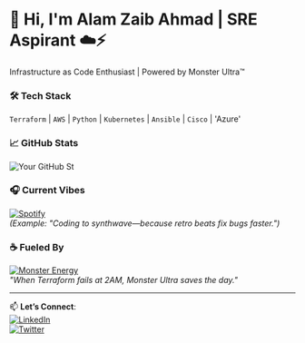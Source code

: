 # 👋 Hi, I'm Alam Zaib Ahmad | SRE Aspirant ☁️⚡  

Infrastructure as Code Enthusiast | Powered by Monster Ultra™ 

### 🛠️ **Tech Stack**  
`Terraform` | `AWS` | `Python` | `Kubernetes` | `Ansible` | `Cisco` | 'Azure'


### 📈 **GitHub Stats**  
![Your GitHub St](https://github-readme-stats.vercel.app/api?username=SREAlam&show_icons=true&theme=radical)  

### 🎧 **Current Vibes**  
[![Spotify](https://img.shields.io/badge/-Spotify-1DB954?logo=spotify)](https://open.spotify.com/user/yourusername)  
*(Example: "Coding to synthwave—because retro beats fix bugs faster.")*  

### ☕ **Fueled By**  
[![Monster Energy](https://img.shields.io/badge/-Monster_Ultra™-000000?logo=monster)](https://www.monsterenergy.com/)  
*"When Terraform fails at 2AM, Monster Ultra saves the day."*  

---

📫 **Let’s Connect**:  
[![LinkedIn](https://img.shields.io/badge/-LinkedIn-0077B5?logo=linkedin)](https://linkedin.com/in/yourprofile)  
[![Twitter](https://img.shields.io/badge/-Twitter-1DA1F2?logo=twitter)](https://twitter.com/yourhandle)  
